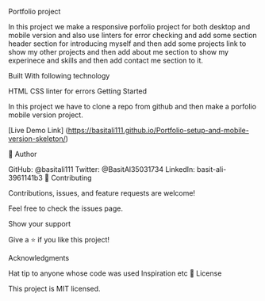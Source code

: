 Portfolio project

In this project we make a responsive porfolio project for both desktop and mobile version and also use linters for error checking and add some section header section for introducing myself and then add some projects link to show my other projects and then add about me section to show my experinece and skills and then add contact me section to it.

Built With following technology

HTML
CSS
linter for errors
Getting Started

In this project we have to clone a repo from github and then make a porfolio mobile version project.

[Live Demo Link] (https://basitali111.github.io/Portfolio-setup-and-mobile-version-skeleton/)

👤 Author

GitHub: @basitali111
Twitter: @BasitAl35031734
LinkedIn: basit-ali-3961141b3
🤝 Contributing

Contributions, issues, and feature requests are welcome!

Feel free to check the issues page.

Show your support

Give a ⭐️ if you like this project!

Acknowledgments

Hat tip to anyone whose code was used
Inspiration
etc
📝 License

This project is MIT licensed.
